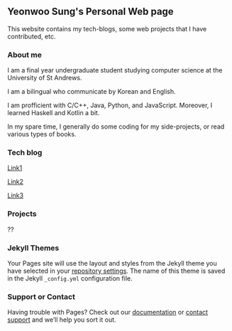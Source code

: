 ## Yeonwoo Sung's Personal Web page

This website contains my tech-blogs, some web projects that I have contributed, etc.

### About me

I am a final year undergraduate student studying computer science at the University of St Andrews.

I am a bilingual who communicate by Korean and English.

I am profficient with C/C++, Java, Python, and JavaScript. Moreover, I learned Haskell and Kotlin a bit.

In my spare time, I generally do some coding for my side-projects, or read various types of books.

### Tech blog

[Link1](url)

[Link2](url)

[Link3](url)

### Projects

??

### Jekyll Themes

Your Pages site will use the layout and styles from the Jekyll theme you have selected in your [repository settings](https://github.com/YeonwooSung/YeonwooSung.github.io/settings). The name of this theme is saved in the Jekyll `_config.yml` configuration file.

### Support or Contact

Having trouble with Pages? Check out our [documentation](https://help.github.com/categories/github-pages-basics/) or [contact support](https://github.com/contact) and we’ll help you sort it out.
